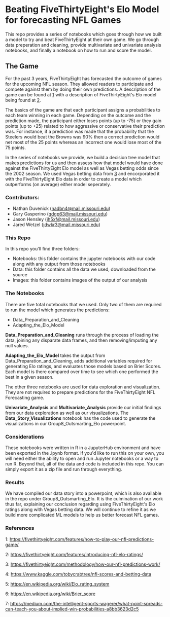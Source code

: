# Beating FiveThirtyEight's Elo Model for forecasting NFL Games
This repo provides a series of notebooks which goes through how we built a model to try and beat FiveThirtyEight at their own game. We go through data preperation and cleaning, provide multivariate and univariate analysis notebooks, and finally a notebook on how to run and score the model.

## The Game
For the past 3 years, FiveThirtyEight has forecasted the outcome of games for the upcoming NFL season. They allowed readers to participate and compete against them by doing their own predictions. A description of the game can be found at [1](https://fivethirtyeight.com/features/how-to-play-our-nfl-predictions-game/) with a description of FiveThirtyEight's Elo model being found at [2](https://fivethirtyeight.com/features/introducing-nfl-elo-ratings/).

The basics of the game are that each participant assigns a probabilities to each team winning in each game. Depending on the outcome and the prediction made, the participant either loses points (up to -75) or they gain points (up to +25) related to how aggressive or conservative their prediction was. For instance, if a prediction was made that the probability that the Steelers would beat the Browns was 90% then a correct prediction would net most of the 25 points whereas an incorrect one would lose most of the 75 points.

In the series of notebooks we provide, we build a decision tree model that makes predictions for us and then assess how that model would have done against the FiveThirtyEight Elo model as well as Vegas betting odds since the 2002 season. We used Vegas betting data from [3](https://www.kaggle.com/tobycrabtree/nfl-scores-and-betting-data) and encorporated it with the FiveThirtyEight Elo data in order to create a model which outperforms (on average) either model seperately.

### Contributors:
- Nathan Duvenick (nadbn4@mail.missouri.edu)
- Gary Gasperino (gdgp63@mail.missouri.edu)
- Jason Hensley (jh5xf@mail.missouri.edu)
- Jared Wetzel (jdwkr3@mail.missouri.edu)

### This Repo

In this repo you'll find three folders:
- Notebooks: this folder contains the jupyter notebooks with our code along with any output from those notebooks
- Data: this folder contains all the data we used, downloaded from the source
- Images: this folder contains images of the output of our analysis

### The Notebooks

There are five total notebooks that we used. Only two of them are required to run the model which generates the predictions:

- Data_Preparation_and_Cleaning
- Adapting_the_Elo_Model

**Data_Preparation_and_Cleaning** runs through the process of loading the data, joining any disparate data frames, and then removing/imputing any null values. 

**Adapting_the_Elo_Model** takes the output from Data_Preparation_and_Cleaning, adds additional variables required for generating Elo ratings, and evaluates those models based on Brier Scores. Each model is there compared over time to see which one performed the best in a given season.

The other three notebooks are used for data exploration and visualization. They are not required to prepare predictions for the FiveThirtyEight NFL Forecasting game.

**Univariate_Analysis** and **Multivariate_Analysis** provide our initial findings from our data exploration as well as our visualizations. The **Data_Story_Visualizations** notebook has the code used to generate the visualizations in our Group8_Outsmarting_Elo powerpoint.

### Considerations

These notebooks were written in R in a JupyterHub environment and have been exported in the .ipynb format. If you'd like to run this on your own, you will need either the ability to open and run Jupyter notebooks or a way to run R. Beyond that, all of the data and code is included in this repo. You can simply export it as a zip file and run through everything.

### Results

We have compiled our data story into a powerpoint, which is also available in the repo under Group8_Outsmarting_Elo. It is the culmination of our work thus far, explaining our conclusion regarding using FiveThirtyEight's Elo ratings along with Vegas betting data. We will continue to refine it as we build more complicated ML models to help us better forecast NFL games.

### References
1: https://fivethirtyeight.com/features/how-to-play-our-nfl-predictions-game/

2: https://fivethirtyeight.com/features/introducing-nfl-elo-ratings/

3: https://fivethirtyeight.com/methodology/how-our-nfl-predictions-work/

4: https://www.kaggle.com/tobycrabtree/nfl-scores-and-betting-data

5: https://en.wikipedia.org/wiki/Elo_rating_system

6: https://en.wikipedia.org/wiki/Brier_score

7: https://medium.com/the-intelligent-sports-wagerer/what-point-spreads-can-teach-you-about-implied-win-probabilities-a8bb3623d2c5
